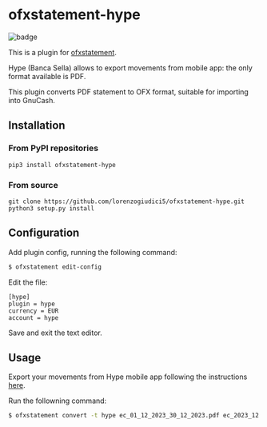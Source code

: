 # ofxstatement-hype

![badge](https://github.com/lorenzogiudici5/ofxstatement-hype/actions/workflows/build-and-publish.yml/badge.svg)

This is a plugin for [ofxstatement](https://github.com/kedder/ofxstatement).

Hype (Banca Sella) allows to export movements from mobile app: the only format available is PDF.

This plugin converts PDF statement to OFX format, suitable for importing into GnuCash.

## Installation

### From PyPI repositories
```
pip3 install ofxstatement-hype
```

### From source
```
git clone https://github.com/lorenzogiudici5/ofxstatement-hype.git
python3 setup.py install
```

## Configuration
Add plugin config, running the following command:

```bash
$ ofxstatement edit-config
```

Edit the file:
```
[hype]
plugin = hype
currency = EUR
account = hype
```

Save and exit the text editor.

## Usage
Export your movements from Hype mobile app following the instructions [here](https://support.hype.it/hc/it/articles/360005910553-Come-salvare-e-condividere-la-lista-movimenti-di-HYPE).

Run the followning command:
```bash
$ ofxstatement convert -t hype ec_01_12_2023_30_12_2023.pdf ec_2023_12.ofx
```
